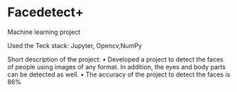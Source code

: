 # Facedetect+
Machine learning project

Used the Teck stack: Jupyter, Opencv,NumPy

Short description of the project: 
• Developed a project to detect the faces of people using images of any format. In addition, the eyes and body parts can be
detected as well.
• The accuracy of the project to detect the faces is 86%
